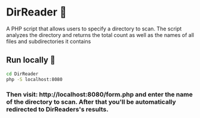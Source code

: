 # DirReader 📖
A PHP script that allows users to specify a directory to scan. The script analyzes the directory and returns the total count as well as the names of all files and subdirectories it contains

## Run locally 📲
```bash
cd DirReader
php -S localhost:8080
```
### Then visit: http://localhost:8080/form.php and enter the name of the directory to scan. After that you'll be automatically redirected to DirReaders's results.
